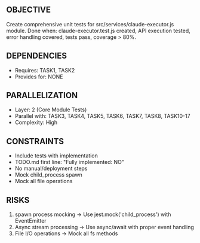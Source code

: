 ## OBJECTIVE
Create comprehensive unit tests for src/services/claude-executor.js module.
Done when: claude-executor.test.js created, API execution tested, error handling covered, tests pass, coverage > 80%.

## DEPENDENCIES
- Requires: TASK1, TASK2
- Provides for: NONE

## PARALLELIZATION
- Layer: 2 (Core Module Tests)
- Parallel with: TASK3, TASK4, TASK5, TASK6, TASK7, TASK8, TASK10-17
- Complexity: High

## CONSTRAINTS
- Include tests with implementation
- TODO.md first line: "Fully implemented: NO"
- No manual/deployment steps
- Mock child_process spawn
- Mock all file operations

## RISKS
1. spawn process mocking → Use jest.mock('child_process') with EventEmitter
2. Async stream processing → Use async/await with proper event handling
3. File I/O operations → Mock all fs methods
